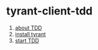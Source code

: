 # tyrant-client-tdd

1. [about TDD](https://obtainable-poppyseed-72e.notion.site/about-TDD-7c2e7e912ffd4ccabe813330bc2f606f)
2. [install tyrant](https://obtainable-poppyseed-72e.notion.site/install-tyrant-4b041244668c41189d39522e0cc1ab37)
3. [start TDD](https://obtainable-poppyseed-72e.notion.site/start-TDD-cce6c5cb9db64003a76b6c966ff7d24b)
